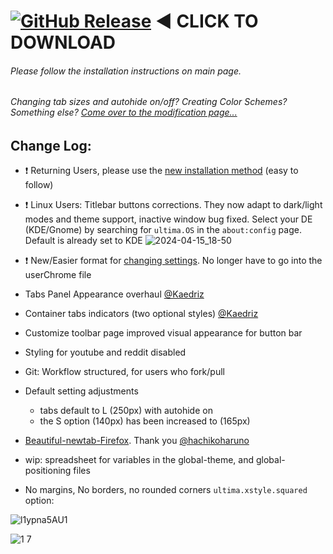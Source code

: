 # [![GitHub Release](https://img.shields.io/github/v/release/soulhotel/FF-CSS-ULTIMA?style=for-the-badge)](https://github.com/soulhotel/FF-ULTIMA/releases/download/1.7.1/ffultima1.7.1.zip) ◄ CLICK TO DOWNLOAD
 
###### Please follow the installation instructions on main page.

###### Changing tab sizes and autohide on/off? Creating Color Schemes? Something else? [Come over to the modification page...](https://github.com/soulhotel/FF-ULTIMA/blob/main/doc/Modification.md)

## Change Log:

- :exclamation: Returning Users, please use the [new installation method](https://github.com/soulhotel/FF-ULTIMA/blob/main/README.md#installation) (easy to follow)
- :exclamation: Linux Users: Titlebar buttons corrections. They now adapt to dark/light modes and theme support, inactive window bug fixed. Select your DE (KDE/Gnome) by searching for `ultima.OS` in the `about:config` page. Default is already set to KDE
![2024-04-15_18-50](https://github.com/soulhotel/FF-ULTIMA/assets/155501797/e90b53ee-e423-450d-a8e6-9518a40c7123)

- :exclamation: New/Easier format for [changing settings](https://github.com/soulhotel/FF-ULTIMA/blob/main/doc/Modification.md). No longer have to go into the userChrome file
- Tabs Panel Appearance overhaul [@Kaedriz](https://github.com/Kaedriz)
- Container tabs indicators (two optional styles) [@Kaedriz](https://github.com/Kaedriz)
- Customize toolbar page improved visual appearance for button bar
- Styling for youtube and reddit disabled
- Git: Workflow structured, for users who fork/pull
- Default setting adjustments
  - tabs default to L (250px) with autohide on
  - the S option (140px) has been increased to (165px)
- [Beautiful-newtab-Firefox](https://github.com/hachikoharuno/Beautiful-newtab-Firefox). Thank you [@hachikoharuno](https://github.com/hachikoharuno)
- wip: spreadsheet for variables in the global-theme, and global-positioning files
- No margins, No borders, no rounded corners `ultima.xstyle.squared` option:

![l1ypna5AU1](https://github.com/soulhotel/FF-ULTIMA/assets/155501797/51c5733d-b394-4a88-a0aa-4a643d03a82c)

![1 7](https://github.com/soulhotel/FF-ULTIMA/assets/155501797/ed741f9f-cac6-4339-8913-a697a8b3ade9)
